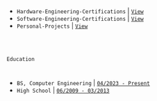 <br />

- `Hardware-Engineering-Certifications` | [`View`](https://github.com/kentlouisetonino/kentlouisetonino/blob/develop/certification/Hardware-Engineering.md) <br />
- `Software-Engineering-Certifications` | [`View`](https://github.com/kentlouisetonino/kentlouisetonino/blob/develop/certification/Software-Engineering.md) <br />
- `Personal-Projects` | [`View`](https://github.com/stars/kentlouisetonino/lists/engineering-projects) <br />


<br />
<br />

`Education`
#

- `BS, Computer Engineering` | [`04/2023 - Present`](https://github.com/kentlouisetonino/kentlouisetonino/blob/develop/education/02-BS-Computer-Engineering.md)
- `High School` | [`06/2009 - 03/2013`](https://github.com/kentlouisetonino/kentlouisetonino/blob/develop/education/01-High-School.md)
